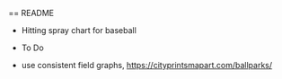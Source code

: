 == README

* Hitting spray chart for baseball

* To Do

- use consistent field graphs, https://cityprintsmapart.com/ballparks/


